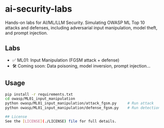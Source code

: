 # ai-security-labs

Hands-on labs for AI/ML/LLM Security. Simulating OWASP ML Top 10 attacks and defenses, including adversarial input manipulation, model theft, and prompt injection.

## Labs

- ✅ ML01: Input Manipulation (FGSM attack + defense)
- 🛠️ Coming soon: Data poisoning, model inversion, prompt injection...

## Usage

```bash
pip install -r requirements.txt
cd owasp/ML01_input_manipulation
python owasp/ML01_input_manipulation/attack_fgsm.py     # Run attack
python owasp/ML01_input_manipulation/defense_fgsm.py    # Run detection & defense

## License
See the [LICENSE](./LICENSE) file for full details.
